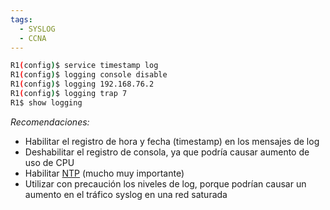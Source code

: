 ```yaml
---
tags:
  - SYSLOG
  - CCNA
---
```


``` bash
R1(config)$ service timestamp log
R1(config)$ logging console disable
R1(config)$ logging 192.168.76.2
R1(config)$ logging trap 7
R1$ show logging 
```

_Recomendaciones:_
- Habilitar el registro de hora y fecha (timestamp) en los mensajes de log
- Deshabilitar el registro de consola, ya que podría causar aumento de uso de CPU
- Habilitar [NTP](../NTP/NTP.md) (mucho muy importante)
- Utilizar con precaución los niveles de log, porque podrían causar un aumento en el tráfico syslog en una red saturada
